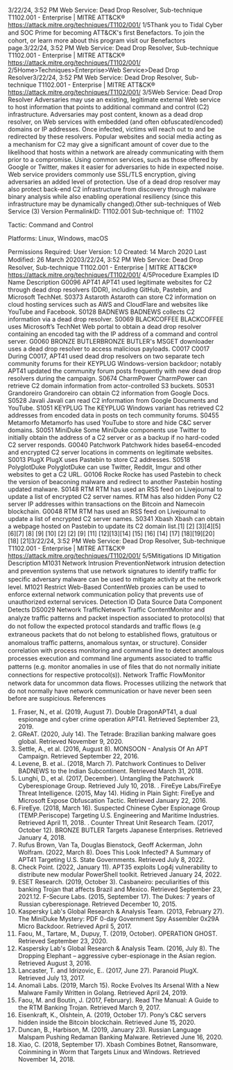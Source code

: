 3/22/24, 3:52 PM Web Service: Dead Drop Resolver, Sub-technique T1102.001 - Enterprise | MITRE ATT&CK®
https://attack.mitre.org/techniques/T1102/001/ 1/5Thank you to Tidal Cyber and SOC Prime for becoming ATT&CK's ﬁrst Benefactors. To join the cohort, or learn more about this program visit our
Benefactors page.3/22/24, 3:52 PM Web Service: Dead Drop Resolver, Sub-technique T1102.001 - Enterprise | MITRE ATT&CK®
https://attack.mitre.org/techniques/T1102/001/ 2/5Home>Techniques>Enterprise>Web Service>Dead Drop Resolver3/22/24, 3:52 PM Web Service: Dead Drop Resolver, Sub-technique T1102.001 - Enterprise | MITRE ATT&CK®
https://attack.mitre.org/techniques/T1102/001/ 3/5Web Service: Dead Drop Resolver
Adversaries may use an existing, legitimate external Web service to host information that points to additional command and control (C2)
infrastructure. Adversaries may post content, known as a dead drop resolver, on Web services with embedded (and often
obfuscated/encoded) domains or IP addresses. Once infected, victims will reach out to and be redirected by these resolvers.
Popular websites and social media acting as a mechanism for C2 may give a signiﬁcant amount of cover due to the likelihood that hosts
within a network are already communicating with them prior to a compromise. Using common services, such as those offered by Google or
Twitter, makes it easier for adversaries to hide in expected noise. Web service providers commonly use SSL/TLS encryption, giving
adversaries an added level of protection.
Use of a dead drop resolver may also protect back-end C2 infrastructure from discovery through malware binary analysis while also enabling
operational resiliency (since this infrastructure may be dynamically changed).Other sub-techniques of Web Service (3)
Version PermalinkID: T1102.001
Sub-technique of:  T1102

Tactic: Command and Control

Platforms: Linux, Windows, macOS

Permissions Required: User
Version: 1.0
Created: 14 March 2020
Last Modiﬁed: 26 March 20203/22/24, 3:52 PM Web Service: Dead Drop Resolver, Sub-technique T1102.001 - Enterprise | MITRE ATT&CK®
https://attack.mitre.org/techniques/T1102/001/ 4/5Procedure Examples
ID Name Description
G0096 APT41 APT41 used legitimate websites for C2 through dead drop resolvers (DDR), including GitHub, Pastebin, and
Microsoft TechNet.
S0373 Astaroth Astaroth can store C2 information on cloud hosting services such as AWS and CloudFlare and websites
like YouTube and Facebook.
S0128 BADNEWS BADNEWS collects C2 information via a dead drop resolver.
S0069 BLACKCOFFEE BLACKCOFFEE uses Microsoft’s TechNet Web portal to obtain a dead drop resolver containing an encoded
tag with the IP address of a command and control server.
G0060 BRONZE
BUTLERBRONZE BUTLER's MSGET downloader uses a dead drop resolver to access malicious payloads.
C0017 C0017 During C0017, APT41 used dead drop resolvers on two separate tech community forums for their
KEYPLUG Windows-version backdoor; notably APT41 updated the community forum posts frequently with
new dead drop resolvers during the campaign.
S0674 CharmPower CharmPower can retrieve C2 domain information from actor-controlled S3 buckets.
S0531 Grandoreiro Grandoreiro can obtain C2 information from Google Docs.
S0528 Javali Javali can read C2 information from Google Documents and YouTube.
S1051 KEYPLUG The KEYPLUG Windows variant has retrieved C2 addresses from encoded data in posts on tech
community forums.
S0455 Metamorfo Metamorfo has used YouTube to store and hide C&C server domains.
S0051 MiniDuke Some MiniDuke components use Twitter to initially obtain the address of a C2 server or as a backup if no
hard-coded C2 server responds.
G0040 Patchwork Patchwork hides base64-encoded and encrypted C2 server locations in comments on legitimate websites.
S0013 PlugX PlugX uses Pastebin to store C2 addresses.
S0518 PolyglotDuke PolyglotDuke can use Twitter, Reddit, Imgur and other websites to get a C2 URL.
G0106 Rocke Rocke has used Pastebin to check the version of beaconing malware and redirect to another Pastebin
hosting updated malware.
S0148 RTM RTM has used an RSS feed on Livejournal to update a list of encrypted C2 server names. RTM has also
hidden Pony C2 server IP addresses within transactions on the Bitcoin and Namecoin blockchain.
G0048 RTM RTM has used an RSS feed on Livejournal to update a list of encrypted C2 server names.
S0341 Xbash Xbash can obtain a webpage hosted on Pastebin to update its C2 domain list.[1]
[2]
[3][4][5]
[6][7]
[8]
[9]
[10]
[2]
[2]
[9]
[11]
[12][13][14]
[15]
[16]
[14]
[17]
[18][19][20]
[18]
[21]3/22/24, 3:52 PM Web Service: Dead Drop Resolver, Sub-technique T1102.001 - Enterprise | MITRE ATT&CK®
https://attack.mitre.org/techniques/T1102/001/ 5/5Mitigations
ID Mitigation Description
M1031 Network Intrusion
PreventionNetwork intrusion detection and prevention systems that use network signatures to identify traﬃc for
speciﬁc adversary malware can be used to mitigate activity at the network level.
M1021 Restrict Web-Based
ContentWeb proxies can be used to enforce external network communication policy that prevents use of
unauthorized external services.
Detection
ID Data Source Data Component Detects
DS0029 Network TraﬃcNetwork Traﬃc
ContentMonitor and analyze traﬃc patterns and packet inspection associated to protocol(s) that
do not follow the expected protocol standards and traﬃc ﬂows (e.g extraneous packets
that do not belong to established ﬂows, gratuitous or anomalous traﬃc patterns,
anomalous syntax, or structure). Consider correlation with process monitoring and
command line to detect anomalous processes execution and command line arguments
associated to traﬃc patterns (e.g. monitor anomalies in use of ﬁles that do not normally
initiate connections for respective protocol(s)).
Network Traﬃc
FlowMonitor network data for uncommon data ﬂows. Processes utilizing the network that do
not normally have network communication or have never been seen before are
suspicious.
References
1. Fraser, N., et al. (2019, August 7). Double DragonAPT41, a
dual espionage and cyber crime operation APT41. Retrieved
September 23, 2019.
2. GReAT. (2020, July 14). The Tetrade: Brazilian banking
malware goes global. Retrieved November 9, 2020.
3. Settle, A., et al. (2016, August 8). MONSOON - Analysis Of An
APT Campaign. Retrieved September 22, 2016.
4. Levene, B. et al.. (2018, March 7). Patchwork Continues to
Deliver BADNEWS to the Indian Subcontinent. Retrieved March
31, 2018.
5. Lunghi, D., et al. (2017, December). Untangling the Patchwork
Cyberespionage Group. Retrieved July 10, 2018.
. FireEye Labs/FireEye Threat Intelligence. (2015, May 14).
Hiding in Plain Sight: FireEye and Microsoft Expose
Obfuscation Tactic. Retrieved January 22, 2016.
7. FireEye. (2018, March 16). Suspected Chinese Cyber
Espionage Group (TEMP.Periscope) Targeting U.S. Engineering
and Maritime Industries. Retrieved April 11, 2018.
. Counter Threat Unit Research Team. (2017, October 12).
BRONZE BUTLER Targets Japanese Enterprises. Retrieved
January 4, 2018.
9. Rufus Brown, Van Ta, Douglas Bienstock, Geoff Ackerman,
John Wolfram. (2022, March 8). Does This Look Infected? A
Summary of APT41 Targeting U.S. State Governments.
Retrieved July 8, 2022.
10. Check Point. (2022, January 11). APT35 exploits Log4j
vulnerability to distribute new modular PowerShell toolkit.
Retrieved January 24, 2022.
11. ESET Research. (2019, October 3). Casbaneiro: peculiarities of
this banking Trojan that affects Brazil and Mexico. Retrieved
September 23, 2021.12. F-Secure Labs. (2015, September 17). The Dukes: 7 years of
Russian cyberespionage. Retrieved December 10, 2015.
13. Kaspersky Lab's Global Research & Analysis Team. (2013,
February 27). The MiniDuke Mystery: PDF 0-day Government
Spy Assembler 0x29A Micro Backdoor. Retrieved April 5, 2017.
14. Faou, M., Tartare, M., Dupuy, T. (2019, October). OPERATION
GHOST. Retrieved September 23, 2020.
15. Kaspersky Lab's Global Research & Analysis Team. (2016,
July 8). The Dropping Elephant – aggressive cyber-espionage
in the Asian region. Retrieved August 3, 2016.
1. Lancaster, T. and Idrizovic, E.. (2017, June 27). Paranoid
PlugX. Retrieved July 13, 2017.
17. Anomali Labs. (2019, March 15). Rocke Evolves Its Arsenal
With a New Malware Family Written in Golang. Retrieved April
24, 2019.
1. Faou, M. and Boutin, J. (2017, February). Read The Manual: A
Guide to the RTM Banking Trojan. Retrieved March 9, 2017.
19. Eisenkraft, K., Olshtein, A. (2019, October 17). Pony’s C&C
servers hidden inside the Bitcoin blockchain. Retrieved June
15, 2020.
20. Duncan, B., Harbison, M. (2019, January 23). Russian
Language Malspam Pushing Redaman Banking Malware.
Retrieved June 16, 2020.
21. Xiao, C. (2018, September 17). Xbash Combines Botnet,
Ransomware, Coinmining in Worm that Targets Linux and
Windows. Retrieved November 14, 2018.